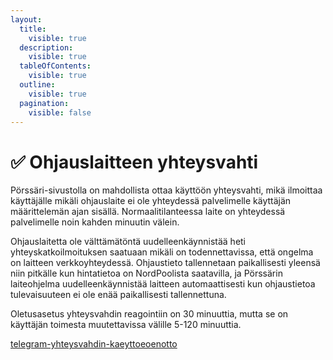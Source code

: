 ```yaml
---
layout:
  title:
    visible: true
  description:
    visible: true
  tableOfContents:
    visible: true
  outline:
    visible: true
  pagination:
    visible: false
---
```


# ✅ Ohjauslaitteen yhteysvahti

Pörssäri-sivustolla on mahdollista ottaa käyttöön yhteysvahti, mikä ilmoittaa käyttäjälle mikäli ohjauslaite ei ole yhteydessä palvelimelle käyttäjän määrittelemän ajan sisällä. Normaalitilanteessa laite on yhteydessä palvelimelle noin kahden minuutin välein.

Ohjauslaitetta ole välttämätöntä uudelleenkäynnistää heti yhteyskatkoilmoituksen saatuaan mikäli on todennettavissa, että ongelma on laitteen verkkoyhteydessä. Ohjaustieto tallennetaan paikallisesti yleensä niin pitkälle kun hintatietoa on NordPoolista saatavilla, ja Pörssärin laiteohjelma uudelleenkäynnistää laitteen automaattisesti kun ohjaustietoa tulevaisuuteen ei ole enää paikallisesti tallennettuna.&#x20;

Oletusasetus yhteysvahdin reagointiin on 30 minuuttia, mutta se on käyttäjän toimesta muutettavissa välille 5-120 minuuttia.

[telegram-yhteysvahdin-kaeyttoeoenotto](telegram-yhteysvahdin-kaeyttoeoenotto/ "mention")
